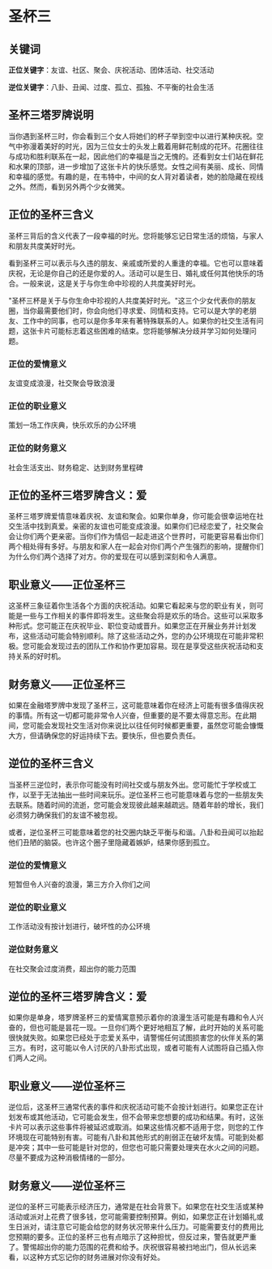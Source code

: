 # 圣杯三

## 关键词

**正位关键字**：友谊、社区、聚会、庆祝活动、团体活动、社交活动

**逆位关键字**：八卦、丑闻、过度、孤立、孤独、不平衡的社会生活

## 圣杯三塔罗牌说明

当你遇到圣杯三时，你会看到三个女人将她们的杯子举到空中以进行某种庆祝。空气中弥漫着美好的时光，因为三位女士的头发上戴着用鲜花制成的花环。花圈往往与成功和胜利联系在一起，因此他们的幸福是当之无愧的。还看到女士们站在鲜花和水果的顶部，进一步增加了这张卡片的快乐感觉。女性之间有美丽、成长、同情和幸福的感觉。有趣的是，在韦特中，中间的女人背对着读者，她的脸隐藏在视线之外。然而，看到另外两个少女微笑。

## 正位的圣杯三含义

圣杯三背后的含义代表了一段幸福的时光。您将能够忘记日常生活的烦恼，与家人和朋友共度美好时光。

看到圣杯三可以表示与久违的朋友、亲戚或所爱的人重逢的幸福。它也可以意味着庆祝，无论是你自己的还是你爱的人。活动可以是生日、婚礼或任何其他快乐的场合。一般来说，这是关于与你生命中珍视的人共度美好时光。

"圣杯三杯是关于与你生命中珍视的人共度美好时光。"这三个少女代表你的朋友圈，当你最需要他们时，你会向他们寻求爱、同情和支持。它可以是大学的老朋友、工作中的同事，也可以是你多年来有著特殊联系的人。如果你的社交生活有问题，这张卡片可能标志着这些困难的结束。您将能够解决分歧并学习如何处理问题。

### 正位的爱情意义

友谊变成浪漫，社交聚会导致浪漫

### 正位的职业意义

策划一场工作庆典，快乐欢乐的办公环境

### 正位的财务意义

社会生活支出、财务稳定、达到财务里程碑

## 正位的圣杯三塔罗牌含义：爱

圣杯三塔罗牌爱情意味着庆祝、友谊和聚会。如果你单身，你可能会很幸运地在社交生活中找到真爱。亲密的友谊也可能变成浪漫。如果你们已经恋爱了，社交聚会会让你们两个更亲密。当你们作为情侣一起走进这个世界时，可能更容易看出你们两个相处得有多好。与朋友和家人在一起会对你们两个产生强烈的影响，提醒你们为什么你们两个选择了对方。你的爱现在可以感到深刻和令人满意。

## 职业意义——正位圣杯三

这圣杯三象征着你生活各个方面的庆祝活动。如果它看起来与您的职业有关，则可能是一些与工作相关的事件即将发生。这些聚会将是欢乐的场合。这些可以采取多种形式。您可能正在庆祝毕业、职位变动或晋升。如果您正在开展业务并计划发布，这些活动可能会特别顺利。除了这些活动之外，您的办公环境现在可能非常积极。您可能会发现过去的团队工作和协作更加容易。现在是享受这些庆祝活动和支持关系的好时机。

## 财务意义——正位圣杯三

如果在金融塔罗牌中发现了圣杯三，这可能意味着你在经济上可能有很多值得庆祝的事情。所有这一切都可能非常令人兴奋，但重要的是不要太得意忘形。在此期间，您可能会发现社交生活对你来说比以往任何时候都更重要，虽然您可能会慷慨大方，但请确保您的好运持续下去。要快乐，但也要负责任。

## 逆位的圣杯三含义

当圣杯三逆位时，表示你可能没有时间社交或与朋友外出。您可能忙于学校或工作，以至于无法抽出一些时间来玩乐。逆位圣杯三也可能意味着与您的一些朋友失去联系。随着时间的流逝，您可能会发现彼此越来越疏远。随着年龄的增长，我们必须努力确保我们的友谊不被忽视。

或者，逆位圣杯三可能意味着您的社交圈内缺乏平衡与和谐。八卦和丑闻可以抬起他们丑陋的脑袋。也许这个圈子里隐藏着嫉妒，结果你感到孤立。

### 逆位的爱情意义

短暂但令人兴奋的浪漫，第三方介入你们之间

### 逆位的职业意义

工作活动没有按计划进行，破坏性的办公环境

### 逆位财务意义

在社交聚会过度消费，超出你的能力范围

## 逆位的圣杯三塔罗牌含义：爱

如果你是单身，塔罗牌圣杯三的爱情寓意预示着你的浪漫生活可能是有趣和令人兴奋的，但也可能是昙花一现。一旦你们两个更好地相互了解，此时开始的关系可能很快就失败。如果您已经处于恋爱关系中，请警惕任何试图损害您的伙伴关系的第三方。有时，这可能以令人讨厌的八卦形式出现，或者可能有人试图将自己插入你们两人之间。

## 职业意义——逆位圣杯三

逆位后，这圣杯三通常代表的事件和庆祝活动可能不会按计划进行。如果您正在计划发布或其他活动，它可能会发生，但不会带来您想要的成功和结果。有时，这张卡片可以表示这些事件将被延迟或取消。如果这些情况都不适用于您，则您的工作环境现在可能特别有害。可能有八卦和其他形式的削弱正在破坏友情。可能到处都是冲突；其中一些可能是针对您的，但您也可能只需要处理夹在水火之间的问题。尽量不要成为这种消极情绪的一部分。

## 财务意义——逆位圣杯三

逆位的圣杯三可能表示经济压力，通常是在社会背景下。如果您在社交生活或某种活动或派对上花费了很多钱，您可能需要控制预算。例如，如果您正在计划婚礼或生日派对，请注意它可能会给您的财务状况带来什么压力。可能需要支付的费用比您预期的要多。正位的圣杯三也有点暗示了这种担忧，但反过来，警告就更严重了。警惕超出你的能力范围的花费和给予。庆祝很容易被扫地出门，但从长远来看，以这种方式忘记你的财务进展对你没有好处。